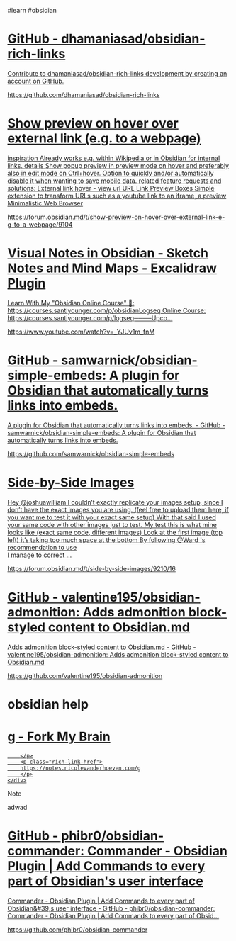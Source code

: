 #learn #obsidian

<div class="rich-link-card-container"><a class="rich-link-card" href="https://github.com/dhamaniasad/obsidian-rich-links" target="_blank">
	<div class="rich-link-image-container">
		<div class="rich-link-image" style="background-image: url('https://opengraph.githubassets.com/096375717fe49bf41fe2021921d052ac1ac7d9b354f09cff4c58940fe144e6d2/dhamaniasad/obsidian-rich-links')">
	</div>
	</div>
	<div class="rich-link-card-text">
		<h1 class="rich-link-card-title">GitHub - dhamaniasad/obsidian-rich-links</h1>
		<p class="rich-link-card-description">
		Contribute to dhamaniasad/obsidian-rich-links development by creating an account on GitHub.
		</p>
		<p class="rich-link-href">
		https://github.com/dhamaniasad/obsidian-rich-links
		</p>
	</div>
</a></div>
<div class="rich-link-card-container"><a class="rich-link-card" href="https://forum.obsidian.md/t/show-preview-on-hover-over-external-link-e-g-to-a-webpage/9104" target="_blank">
	<div class="rich-link-image-container">
		<div class="rich-link-image" style="background-image: url('https://forum.obsidian.md/uploads/default/original/1X/bf119bd48f748f4fd2d65f2d1bb05d3c806883b5.png')">
	</div>
	</div>
	<div class="rich-link-card-text">
		<h1 class="rich-link-card-title">Show preview on hover over external link (e.g. to a webpage)</h1>
		<p class="rich-link-card-description">
		inspiration Already works e.g. within Wikipedia or in Obsidian for internal links.  details  Show popup preview in preview mode on hover and preferably also in edit mode on Ctrl+hover. Option to quickly and/or automatically disable it when wanting to save mobile data.  related feature requests and solutions:  External link hover - view url URL Link Preview Boxes Simple extension to transform URLs such as a youtube link to an iframe, a preview Minimalistic Web Browser
		</p>
		<p class="rich-link-href">
		https://forum.obsidian.md/t/show-preview-on-hover-over-external-link-e-g-to-a-webpage/9104
		</p>
	</div>
</a></div>


<div class="rich-link-card-container"><a class="rich-link-card" href="https://www.youtube.com/watch?v=_YJUv1m_fnM" target="_blank">
	<div class="rich-link-image-container">
		<div class="rich-link-image" style="background-image: url('https://www.youtube.com/embed/_YJUv1m_fnM?feature=oembed')">
	</div>
	</div>
	<div class="rich-link-card-text">
		<h1 class="rich-link-card-title">Visual Notes in Obsidian - Sketch Notes and Mind Maps - Excalidraw Plugin</h1>
		<p class="rich-link-card-description">
		Learn With My "Obsidian Online Course" 🚀: https://courses.santiyounger.com/p/obsidianLogseq Online Course: https://courses.santiyounger.com/p/logseq────Upco...
		</p>
		<p class="rich-link-href">
		https://www.youtube.com/watch?v=_YJUv1m_fnM
		</p>
	</div>
</a></div>

<div class="rich-link-card-container"><a class="rich-link-card" href="https://github.com/samwarnick/obsidian-simple-embeds" target="_blank">
	<div class="rich-link-image-container">
		<div class="rich-link-image" style="background-image: url('https://opengraph.githubassets.com/de02b2c439b4c517c2b933b3c709e5847743780d1450718711a42433adebcc10/samwarnick/obsidian-simple-embeds')">
	</div>
	</div>
	<div class="rich-link-card-text">
		<h1 class="rich-link-card-title">GitHub - samwarnick/obsidian-simple-embeds: A plugin for Obsidian that automatically turns links into embeds.</h1>
		<p class="rich-link-card-description">
		A plugin for Obsidian that automatically turns links into embeds. - GitHub - samwarnick/obsidian-simple-embeds: A plugin for Obsidian that automatically turns links into embeds.
		</p>
		<p class="rich-link-href">
		https://github.com/samwarnick/obsidian-simple-embeds
		</p>
	</div>
</a></div>

<div class="rich-link-card-container"><a class="rich-link-card" href="https://forum.obsidian.md/t/side-by-side-images/9210/16" target="_blank">
	<div class="rich-link-image-container">
		<div class="rich-link-image" style="background-image: url('https://forum.obsidian.md/uploads/default/original/2X/a/af8775ddee047fd7dd7559b39ccdde6b48eaf7ed.jpeg')">
	</div>
	</div>
	<div class="rich-link-card-text">
		<h1 class="rich-link-card-title">Side-by-Side Images</h1>
		<p class="rich-link-card-description">
		Hey @joshuawilliam I couldn’t exactly replicate your images setup, since I don’t have the exact images you are using. (feel free to upload them here, if you want me to test it with your exact same setup)  With that said I used your same code with other images just to test.  My test this is what mine looks like (exact same code, different images)  Look at the first image (top left) it’s taking too much space at the bottom By following @Ward 's recommendation to use <br>  I manage to correct ...
		</p>
		<p class="rich-link-href">
		https://forum.obsidian.md/t/side-by-side-images/9210/16
		</p>
	</div>
</a></div>


<div class="rich-link-card-container"><a class="rich-link-card" href="https://github.com/valentine195/obsidian-admonition" target="_blank">
	<div class="rich-link-image-container">
		<div class="rich-link-image" style="background-image: url('https://opengraph.githubassets.com/7cd9326a9fb83a810730aa2a83f94a63aa328cf0d8cee46185165dbc57ebe322/valentine195/obsidian-admonition')">
	</div>
	</div>
	<div class="rich-link-card-text">
		<h1 class="rich-link-card-title">GitHub - valentine195/obsidian-admonition: Adds admonition block-styled content to Obsidian.md</h1>
		<p class="rich-link-card-description">
		Adds admonition block-styled content to Obsidian.md  - GitHub - valentine195/obsidian-admonition: Adds admonition block-styled content to Obsidian.md
		</p>
		<p class="rich-link-href">
		https://github.com/valentine195/obsidian-admonition
		</p>
	</div>
</a></div>




# obsidian help
<div class="rich-link-card-container"><a class="rich-link-card" href="https://notes.nicolevanderhoeven.com/g" target="_blank">
	<div class="rich-link-image-container">
		<div class="rich-link-image" style="background-image: url('https://notes.nicolevanderhoeven.com/favicon.ico?6d0635cb4d0b7c6d54bd')">
	</div>
	</div>
	<div class="rich-link-card-text">
		<h1 class="rich-link-card-title">g - Fork My Brain</h1>
		<p class="rich-link-card-description">
		
		</p>
		<p class="rich-link-href">
		https://notes.nicolevanderhoeven.com/g
		</p>
	</div>
</a></div>


> [!NOTE]
> adwad 



<div class="rich-link-card-container"><a class="rich-link-card" href="https://github.com/phibr0/obsidian-commander" target="_blank">
	<div class="rich-link-image-container">
		<div class="rich-link-image" style="background-image: url('https://repository-images.githubusercontent.com/484165496/3405a6b2-97e0-491a-b1cb-c87a97352aa5')">
	</div>
	</div>
	<div class="rich-link-card-text">
		<h1 class="rich-link-card-title">GitHub - phibr0/obsidian-commander: Commander - Obsidian Plugin | Add Commands to every part of Obsidian's user interface</h1>
		<p class="rich-link-card-description">
		Commander - Obsidian Plugin | Add Commands to every part of Obsidian&amp;#39;s user interface - GitHub - phibr0/obsidian-commander: Commander - Obsidian Plugin | Add Commands to every part of Obsid...
		</p>
		<p class="rich-link-href">
		https://github.com/phibr0/obsidian-commander
		</p>
	</div>
</a></div>

